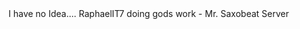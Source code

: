 <function name="CollideSetOrthographicAreas" parent="physcollide" type="libraryfunc">
	<description>
		I have no Idea....
		<note>
		RaphaelIT7 doing gods work - Mr. Saxobeat
		</note>
	</description>
	<realm>Server</realm>
	<args>
		<arg name="collide" type="CPhysCollide"></arg>
		<arg name="area" type="Vector"></arg>
	</args>
	<rets>
	</rets>
</function>